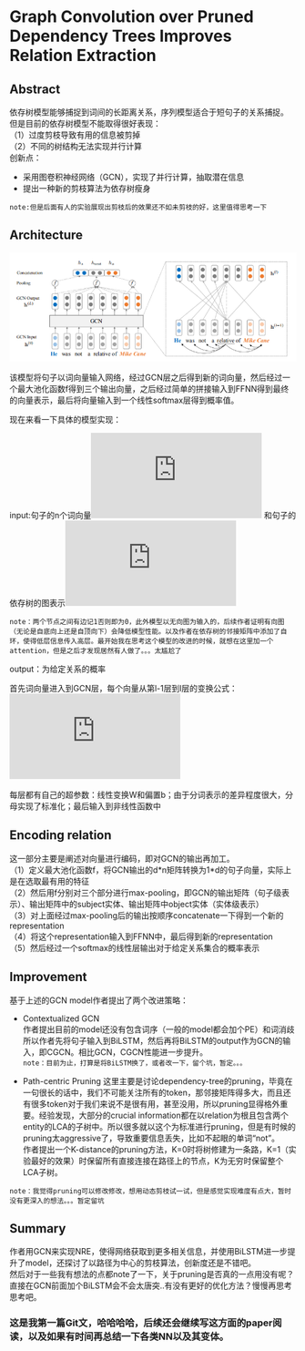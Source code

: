 # Graph Convolution over Pruned Dependency Trees Improves Relation Extraction
## Abstract 
依存树模型能够捕捉到词间的长距离关系，序列模型适合于短句子的关系捕捉。<br>
但是目前的依存树模型不能取得很好表现：<br>
（1）过度剪枝导致有用的信息被剪掉 <br>
（2）不同的树结构无法实现并行计算<br>
创新点：<br>
* 采用图卷积神经网络（GCN），实现了并行计算，抽取潜在信息<br>
* 提出一种新的剪枝算法为依存树瘦身<br>

`note:但是后面有人的实验展现出剪枝后的效果还不如未剪枝的好，这里值得思考一下`

## Architecture
![](https://github.com/tangshisong/NRE/blob/master/image/CGCN.png)<br>
 
该模型将句子以词向量输入网络，经过GCN层之后得到新的词向量，然后经过一个最大池化函数f得到三个输出向量，之后经过简单的拼接输入到FFNN得到最终的向量表示，最后将向量输入到一个线性softmax层得到概率值。<br>

现在来看一下具体的模型实现：<br>

input:句子的n个词向量![](https://latex.codecogs.com/gif.latex?h_%7B1%7D%5E%7B%280%29%7D%2C...%2Ch_%7Bn%7D%5E%7B%280%29%7D)
和句子的依存树的图表示![](https://latex.codecogs.com/gif.latex?A_%7Bn*n%7D)<br>

`note：两个节点之间有边记1否则即为0，此外模型以无向图为输入的，后续作者证明有向图（无论是自底向上还是自顶向下）会降低模型性能。以及作者在依存树的邻接矩阵中添加了自环，使得低层信息传入高层。最开始我在思考这个模型的改进的时候，就想在这里加一个attention，但是之后才发现居然有人做了。。。太尴尬了`

output：为给定关系的概率<br>

首先词向量进入到GCN层，每个向量从第l-1层到l层的变换公式：
![](https://latex.codecogs.com/png.latex?h_%7Bi%7D%5E%7B%28l%29%7D%3D%20%5Csigma%20%28%5Cfrac%7B%7B%7D%5Csum_%7Bj%3D1%7D%5E%7Bn%7DA_%7Bij%7DW%5E%7B%28l%29%7Dh_%7Bj%7D%5E%7B%28l-1%29%7D%7D%7B%5Csum_%7Bj%3D1%7D%5E%7Bn%7DA_%7Bij%7D%7D%20&amp;plus;b%5E%7B%28l%29%7D%29)<br>

每层都有自己的超参数：线性变换W和偏置b；由于分词表示的差异程度很大，分母实现了标准化；最后输入到非线性函数中<br>

## Encoding relation
这一部分主要是阐述对向量进行编码，即对GCN的输出再加工。<br>
（1）定义最大池化函数f，将GCN输出的d\*n矩阵转换为1\*d的句子向量，实际上是在选取最有用的特征<br>
（2）然后用f分别对三个部分进行max-pooling，即GCN的输出矩阵（句子级表示）、输出矩阵中的subject实体、输出矩阵中object实体（实体级表示）<br>
（3）对上面经过max-pooling后的输出按顺序concatenate一下得到一个新的representation<br>
（4）将这个representation输入到FFNN中，最后得到新的representation<br>
（5）然后经过一个softmax的线性层输出对于给定关系集合的概率表示<br>

## Improvement
基于上述的GCN model作者提出了两个改进策略：<br>
* Contextualized GCN<br>
作者提出目前的model还没有包含词序（一般的model都会加个PE）和词消歧<br>
所以作者先将句子输入到BiLSTM，然后再将BiLSTM的output作为GCN的输入，即CGCN。相比GCN，CGCN性能进一步提升。<br>
`note：目前为止，打算是将BiLSTM换了，或者改一下，留个坑，暂定。。。`

* Path-centric Pruning
这里主要是讨论dependency-tree的pruning，毕竟在一句很长的话中，我们不可能关注所有的token，那邻接矩阵得多大，而且还有很多token对于我们来说不是很有用，甚至没用，所以pruning显得格外重要。经验发现，大部分的crucial information都在以relation为根且包含两个entity的LCA的子树中。所以很多就以这个为标准进行pruning，但是有时候的pruning太aggressive了，导致重要信息丢失，比如不起眼的单词“not”。<br>
作者提出一个K-distance的pruning方法，K=0时将树修建为一条路，K=1（实验最好的效果）时保留所有直接连接在路径上的节点，K为无穷时保留整个LCA子树。<br>

`note：我觉得pruning可以修改修改，想用动态剪枝试一试，但是感觉实现难度有点大，暂时没有更深入的想法。。。暂定留坑`

## Summary
作者用GCN来实现NRE，使得网络获取到更多相关信息，并使用BiLSTM进一步提升了model，还探讨了以路径为中心的剪枝算法，创新度还是不错吧。<br>
然后对于一些我有想法的点都note了一下，关于pruning是否真的一点用没有呢？直接在GCN前面加个BiLSTM会不会太唐突..有没有更好的优化方法？慢慢再思考思考吧。<br>
### 这是我第一篇Git文，哈哈哈哈，后续还会继续写这方面的paper阅读，以及如果有时间再总结一下各类NN以及其变体。





